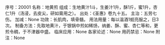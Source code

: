 序号：20001
名称：地黄煎
组成：生地黄汁1斗，生姜汁1升，酥1斤，蜜1升，杏仁1升（汤浸，去皮尖，研如膏用之）。
出处：《圣惠》卷九十五。
主治：五劳七伤。
加减：None
功效：长肌肉，填骨髓。
用法用量：每以温酒1蚬亮服之，日3次。
制备方法：先取地黄汁，于银锅中煎如稀饧，纳姜、酥、蜜、杏仁等和，更煎令稠，于不津器中盛。
临床应用：None
各家论述：None
用药禁忌：None
附注：None
